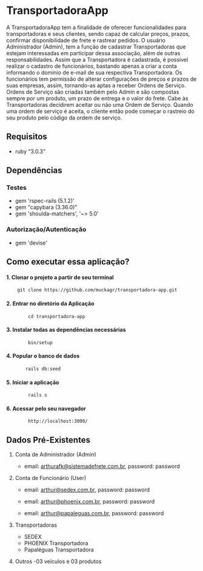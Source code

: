 # TransportadoraApp

A TransportadoraApp tem a finalidade de oferecer funcionalidades para transportadoras e seus clientes, sendo capaz de calcular preços, prazos, confirmar disponibilidade de frete e rastrear pedidos.
O usuário Administrador (Admin), tem a função de cadastrar Transportadoras que estejam interessadas em participar dessa associação, além de outras responsabilidades. Assim que a Transportadora é cadastrada, é possível realizar o cadastro de funcionários, bastando apenas a criar a conta informando o domínio de e-mail de sua respectiva Transportadora.
Os funcionários tem permissão de alterar configurações de preços e prazos de suas empresas, assim, tornando-as aptas a receber Ordens de Serviço.
Ordens de Serviço são criadas também pelo Admin e são compostas sempre por um produto, um prazo de entrega e o valor do frete. Cabe às Transportadoras decidirem aceitar ou não uma Ordem de Serviço. Quando uma ordem de serviço é aceita, o cliente então pode começar o rastreio do seu produto pelo código da ordem de serviço.

## Requisitos

- ruby "3.0.3"

## Dependências

### Testes

- gem 'rspec-rails (5.1.2)'
- gem "capybara (3.36.0)"
- gem 'shoulda-matchers', '~> 5.0'

### Autorização/Autenticação

- gem 'devise'

## Como executar essa aplicação?

#### 1. Clonar o projeto a partir de seu terminal

        git clone https://github.com/muckagr/transportadora-app.git

#### 2. Entrar no diretório da Aplicação

            cd transportadora-app

#### 3. Instalar todas as dependências necessárias

            bin/setup

#### 4. Popular o banco de dados

           rails db:seed

#### 5. Iniciar a aplicação

            rails s

#### 6. Acessar pelo seu navegador

            http://localhost:3000/

## Dados Pré-Existentes

1.  Conta de Administrador (Admin)

    - email: arthurafk@sistemadefrete.com.br, password: password

2.  Conta de Funcionário (User)

    - email: arthur@sedex.com.br, password: password

    - email: arthur@phoenix.com.br, password: password

    - email: arthur@papaleguas.com.br, password: password

3.  Transportadoras

    - SEDEX
    - PHOENIX Transportadora
    - Papaléguas Transportadora

4.  Outros
    -03 veículos e 03 produtos
